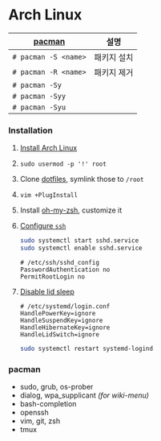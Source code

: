 Arch Linux
========

[pacman][]           | 설명
---------------------|--------
`# pacman -S <name>` | 패키지 설치
`# pacman -R <name>` | 패키지 제거
`# pacman -Sy`       |
`# pacman -Syy`      |
`# pacman -Syu`      |

[pacman]: https://wiki.archlinux.org/index.php/Pacman

### Installation

1.  [Install Arch Linux](http://www.linuxveda.com/2014/06/07/arch-linux-tutorial)

1.  `sudo usermod -p '!' root`

1.  Clone [dotfiles](https://github.com/simnalamburt/dotfiles), symlink those to `/root`

1.  `vim +PlugInstall`

1.  Install [oh-my-zsh](https://github.com/robbyrussell/oh-my-zsh), customize it

1.  [Configure `ssh`](https://wiki.archlinux.org/index.php/Secure_Shell)

    ```sh
    sudo systemctl start sshd.service
    sudo systemctl enable sshd.service
    ```

    ```
    # /etc/ssh/sshd_config
    PasswordAuthentication no
    PermitRootLogin no
    ```

1.  [Disable lid sleep](http://unix.stackexchange.com/a/52645)

    ```
    # /etc/systemd/login.conf
    HandlePowerKey=ignore
    HandleSuspendKey=ignore
    HandleHibernateKey=ignore
    HandleLidSwitch=ignore
    ```

    ```sh
    sudo systemctl restart systemd-logind
    ```

### pacman

* sudo, grub, os-prober
* dialog, wpa_supplicant *(for wiki-menu)*
* bash-completion
* openssh
* vim, git, zsh
* tmux
